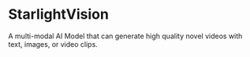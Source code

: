 # StarlightVision
A multi-modal AI Model that can generate high quality novel videos with text, images, or video clips.
